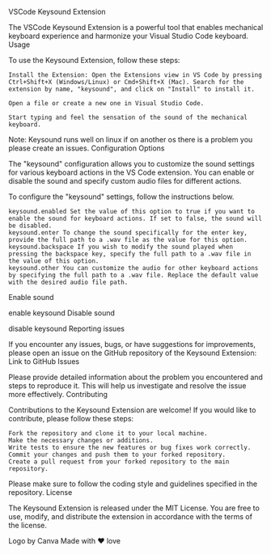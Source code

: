VSCode Keysound Extension

The VSCode Keysound Extension is a powerful tool that enables mechanical keyboard experience and harmonize your Visual Studio Code keyboard.
Usage

To use the Keysound Extension, follow these steps:

    Install the Extension: Open the Extensions view in VS Code by pressing Ctrl+Shift+X (Windows/Linux) or Cmd+Shift+X (Mac). Search for the extension by name, "keysound", and click on "Install" to install it.

    Open a file or create a new one in Visual Studio Code.

    Start typing and feel the sensation of the sound of the mechanical keyboard.

Note: Keysound runs well on linux if on another os there is a problem you please create an issues.
Configuration Options

The "keysound" configuration allows you to customize the sound settings for various keyboard actions in the VS Code extension. You can enable or disable the sound and specify custom audio files for different actions.

To configure the "keysound" settings, follow the instructions below.

    keysound.enabled Set the value of this option to true if you want to enable the sound for keyboard actions. If set to false, the sound will be disabled.
    keysound.enter To change the sound specifically for the enter key, provide the full path to a .wav file as the value for this option.
    keysound.backspace If you wish to modify the sound played when pressing the backspace key, specify the full path to a .wav file in the value of this option.
    keysound.other You can customize the audio for other keyboard actions by specifying the full path to a .wav file. Replace the default value with the desired audio file path.

Enable sound

enable keysound
Disable sound

disable keysound
Reporting issues

If you encounter any issues, bugs, or have suggestions for improvements, please open an issue on the GitHub repository of the Keysound Extension: Link to GitHub Issues

Please provide detailed information about the problem you encountered and steps to reproduce it. This will help us investigate and resolve the issue more effectively.
Contributing

Contributions to the Keysound Extension are welcome! If you would like to contribute, please follow these steps:

    Fork the repository and clone it to your local machine.
    Make the necessary changes or additions.
    Write tests to ensure the new features or bug fixes work correctly.
    Commit your changes and push them to your forked repository.
    Create a pull request from your forked repository to the main repository.

Please make sure to follow the coding style and guidelines specified in the repository.
License

The Keysound Extension is released under the MIT License. You are free to use, modify, and distribute the extension in accordance with the terms of the license.

Logo by Canva
Made with ❤️ love
